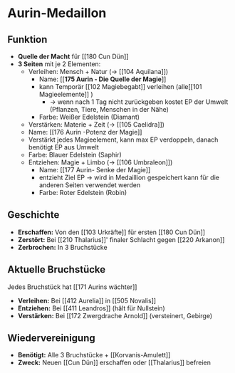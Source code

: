 # Aurin-Medaillon

## Funktion
- **Quelle der Macht** für [[180 Cun Dün]]
- **3 Seiten** mit je 2 Elementen:
  - Verleihen: Mensch + Natur (→ [[104 Aquilana]])
	  - Name: [[**175 Aurin - Die Quelle der Magie**]]
	  - kann Temporär [[102 Magiebegabt]] verleihen (alle[[101 Magieelemente]] ) 
		  - -> wenn nach 1 Tag nicht zurückgeben kostet EP der Umwelt (Pflanzen, Tiere, Menschen in der Nähe)
	- Farbe: Weißer Edelstein (Diamant)
  -  Verstärken: Materie + Zeit (→ [[105 Caelidra]])
	- Name: [[176 Aurin -Potenz der Magie]]
	- Verstärkt jedes Magieelement, kann max EP verdoppeln, danach benötigt EP aus Umwelt
	- Farbe: Blauer Edelstein (Saphir)
  - Entziehen: Magie + Limbo (→ [[106 Umbraleon]])
	  - Name: [[177 Aurin- Senke der Magie]]
	  -  entzieht Ziel EP -> wird in Medaillion gespeichert kann für die anderen Seiten verwendet werden
	  - Farbe: Roter Edelstein (Robin)
  

## Geschichte
- **Erschaffen:** Von den [[103 Urkräfte]] für ersten [[180 Cun Dün]]
- **Zerstört:** Bei [[210 Thalarius]]' finaler Schlacht gegen [[220 Arkanon]]
- **Zerbrochen:** In 3 Bruchstücke

## Aktuelle Bruchstücke
Jedes Bruchstück hat [[171 Aurins wächter]]
- **Verleihen:** Bei [[412 Aurelia]] in [[505 Novalis]]
- **Entziehen:** Bei [[411 Leandros]]  (hält für Nullstein)  
- **Verstärken:** Bei [[172 Zwergdrache Arnold]] (versteinert, Gebirge)

## Wiedervereinigung
- **Benötigt:** Alle 3 Bruchstücke + [[Korvanis-Amulett]]
- **Zweck:** Neuen [[Cun Dün]] erschaffen oder [[Thalarius]] befreien